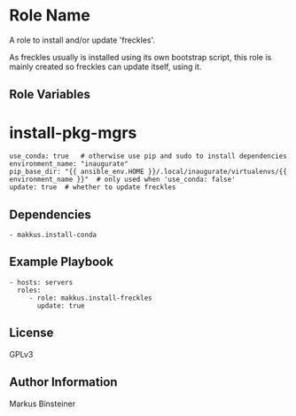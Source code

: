 Role Name
=========

A role to install and/or update 'freckles'.

As freckles usually is installed using its own bootstrap script, this role is mainly created so freckles can update itself, using it.

Role Variables
--------------

install-pkg-mgrs
======================

    use_conda: true   # otherwise use pip and sudo to install dependencies
    environment_name: "inaugurate"
    pip_base_dir: "{{ ansible_env.HOME }}/.local/inaugurate/virtualenvs/{{ environment_name }}"  # only used when 'use_conda: false'
    update: true  # whether to update freckles

Dependencies
------------

    - makkus.install-conda

Example Playbook
----------------

    - hosts: servers
      roles:
         - role: makkus.install-freckles
           update: true

License
-------

GPLv3

Author Information
------------------

Markus Binsteiner


